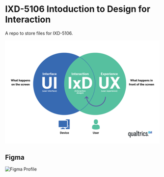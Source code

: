 # IXD-5106 Intoduction to Design for Interaction
A repo to store files for IXD-5106.

![Interaction Design](ixd5106.png)

## Figma
![Figma Profile](https://www.figma.com/files/recents-and-sharing/recently-viewed?fuid=1281712545091450295)



